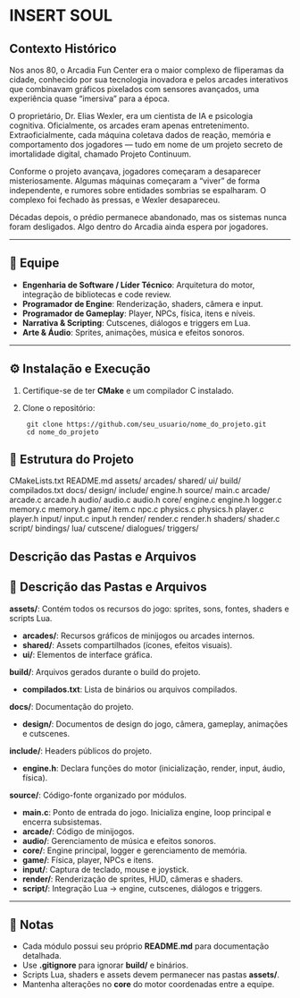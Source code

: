 # INSERT SOUL

## Contexto Histórico

Nos anos 80, o Arcadia Fun Center era o maior complexo de fliperamas da cidade, conhecido por sua tecnologia inovadora e pelos arcades interativos que combinavam gráficos pixelados com sensores avançados, uma experiência quase “imersiva” para a época.

O proprietário, Dr. Elias Wexler, era um cientista de IA e psicologia cognitiva. Oficialmente, os arcades eram apenas entretenimento. Extraoficialmente, cada máquina coletava dados de reação, memória e comportamento dos jogadores — tudo em nome de um projeto secreto de imortalidade digital, chamado Projeto Continuum.

Conforme o projeto avançava, jogadores começaram a desaparecer misteriosamente. Algumas máquinas começaram a “viver” de forma independente, e rumores sobre entidades sombrias se espalharam. O complexo foi fechado às pressas, e Wexler desapareceu.

Décadas depois, o prédio permanece abandonado, mas os sistemas nunca foram desligados. Algo dentro do Arcadia ainda espera por jogadores.

---

## 👥 Equipe

- **Engenharia de Software / Líder Técnico**: Arquitetura do motor, integração de bibliotecas e code review.  
- **Programador de Engine**: Renderização, shaders, câmera e input.  
- **Programador de Gameplay**: Player, NPCs, física, itens e níveis.  
- **Narrativa & Scripting**: Cutscenes, diálogos e triggers em Lua.  
- **Arte & Áudio**: Sprites, animações, música e efeitos sonoros.

---

## ⚙️ Instalação e Execução

1. Certifique-se de ter **CMake** e um compilador C instalado.  
2. Clone o repositório:


        git clone https://github.com/seu_usuario/nome_do_projeto.git
        cd nome_do_projeto



## 📂 Estrutura do Projeto

CMakeLists.txt
README.md
assets/
    arcades/
    shared/
    ui/
build/
    compilados.txt
docs/
    design/
include/
    engine.h
source/
    main.c
    arcade/
        arcade.c
        arcade.h
    audio/
        audio.c
        audio.h
    core/
        engine.c
        engine.h
        logger.c
        memory.c
        memory.h
    game/
        item.c
        npc.c
        physics.c
        physics.h
        player.c
        player.h
    input/
        input.c
        input.h
    render/
        render.c
        render.h
        shaders/
            shader.c
    script/
        bindings/
        lua/
            cutscene/
                dialogues/
                    triggers/

## Descrição das Pastas e Arquivos

## 🔹 Descrição das Pastas e Arquivos

**assets/**: Contém todos os recursos do jogo: sprites, sons, fontes, shaders e scripts Lua.  
- **arcades/**: Recursos gráficos de minijogos ou arcades internos.  
- **shared/**: Assets compartilhados (ícones, efeitos visuais).  
- **ui/**: Elementos de interface gráfica.

**build/**: Arquivos gerados durante o build do projeto.  
- **compilados.txt**: Lista de binários ou arquivos compilados.

**docs/**: Documentação do projeto.  
- **design/**: Documentos de design do jogo, câmera, gameplay, animações e cutscenes.

**include/**: Headers públicos do projeto.  
- **engine.h**: Declara funções do motor (inicialização, render, input, áudio, física).

**source/**: Código-fonte organizado por módulos.  
- **main.c**: Ponto de entrada do jogo. Inicializa engine, loop principal e encerra subsistemas.  
- **arcade/**: Código de minijogos.  
- **audio/**: Gerenciamento de música e efeitos sonoros.  
- **core/**: Engine principal, logger e gerenciamento de memória.  
- **game/**: Física, player, NPCs e itens.  
- **input/**: Captura de teclado, mouse e joystick.  
- **render/**: Renderização de sprites, HUD, câmeras e shaders.  
- **script/**: Integração Lua → engine, cutscenes, diálogos e triggers.

---

## 📌 Notas

- Cada módulo possui seu próprio **README.md** para documentação detalhada.  
- Use **.gitignore** para ignorar **build/** e binários.  
- Scripts Lua, shaders e assets devem permanecer nas pastas **assets/**.  
- Mantenha alterações no **core** do motor coordenadas entre a equipe.

